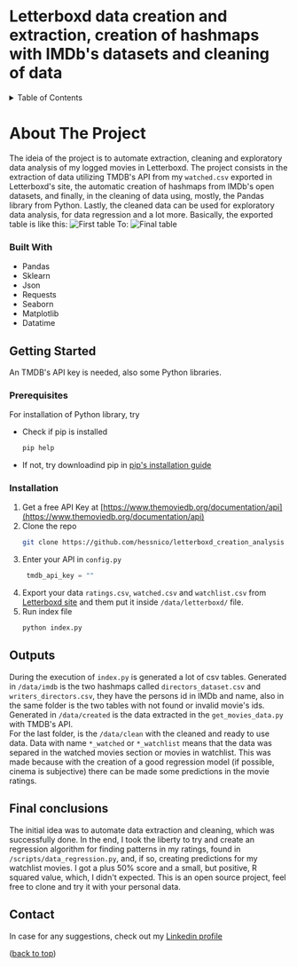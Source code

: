 # Letterboxd data creation and extraction, creation of hashmaps with IMDb's datasets and cleaning of data 
<a name="readme-top"></a>
<!-- TABLE OF CONTENTS -->
<details>
  <summary>Table of Contents</summary>
  <ol>
    <li>
      <a href="#about-the-project">About The Project</a>
      <ul>
        <li><a href="#built-with">Built With</a></li>
      </ul>
    </li>
    <li>
      <a href="#getting-started">Getting started</a>
      <ul>
        <li><a href="#prerequisites">Prerequisites</a></li>
        <li><a href="#installation">Installation</a></li>
      </ul>
    </li>
    <li><a href="#Outputs">Usage</a></li>
	<li><a href="#Final conclusions">Usage</a></li>
    <li><a href="#contact">Contact</a></li>
  </ol>
</details>

<!-- ABOUT THE PROJECT -->
# About The Project
The ideia of the project is to automate extraction, cleaning and exploratory data analysis of my logged movies in Letterboxd.
The project consists in the extraction of data utilizing TMDB's API from my `watched.csv` exported in Letterboxd's site, the automatic creation of hashmaps from IMDb's open datasets, and finally, in the cleaning of data using, mostly, the Pandas library from Python. 
Lastly, the cleaned data can be used for exploratory data analysis, for data regression and a lot more. 
Basically, the exported table is like this:
![First table](/documenation/first.png "first")
To:
![Final table](/documenation/second.png "second")

### Built With

<ul>
    <li>Pandas</li>
    <li>Sklearn</li>
	<li>Json</li>
    <li>Requests</li>
	<li>Seaborn</li>
	<li>Matplotlib</li>
	<li>Datatime</li>
</ul>

<!-- GETTING STARTED -->
## Getting Started

An TMDB's API key is needed, also some Python libraries.

### Prerequisites

For installation of Python library, try
* Check if pip is installed
  ```sh
  pip help 
  ```
* If not, try downloadind pip in [pip's installation guide](https://pip.pypa.io/en/stable/installation/)

### Installation

1. Get a free API Key at [https://www.themoviedb.org/documentation/api](https://www.themoviedb.org/documentation/api)
2. Clone the repo
   ```sh
   git clone https://github.com/hessnico/letterboxd_creation_analysis
   ```
3. Enter your API in `config.py`
   ```python
	tmdb_api_key = ""
   ```
4. Export your data `ratings.csv`, `watched.csv` and `watchlist.csv` from [Letterboxd site](https://letterboxd.com/settings/data/) and them put it inside `/data/letterboxd/` file.
5. Run index file
	```sh
	python index.py
	```

<!-- Outputs -->
## Outputs 
During the execution of `index.py` is generated a lot of csv tables.  Generated in `/data/imdb` is the two hashmaps called `directors_dataset.csv` and `writers_directors.csv`, they have the persons id in IMDb and name, also in the same folder is the two tables with not found or invalid movie's ids. <br>
Generated in `/data/created` is the data extracted in the `get_movies_data.py` with TMDB's API. <br>
For the last folder, is the `/data/clean` with the cleaned and ready to use data. Data with name `*_watched` or `*_watchlist` means that the data was separed in the watched movies section or movies in watchlist. This was made because with the creation of a good regression model (if possible, cinema is subjective) there can be made some predictions in the movie ratings.

<!-- Final conclusions -->
## Final conclusions
The initial idea was to automate data extraction and cleaning, which was successfully done. In the end, I took the liberty to try and create an regression algorithm for finding patterns in my ratings, found in `/scripts/data_regression.py`, and, if so, creating predictions for my watchlist movies. I got a plus 50% score and a small, but positive, R squared value, which, I didn't expected. 
This is an open source project, feel free to clone and try it with your personal data. 

<!-- CONTACT -->
## Contact

In case for any suggestions, check out my [Linkedin profile](https://www.linkedin.com/in/hessnico/)

<p>(<a href="#readme-top">back to top</a>)</p>